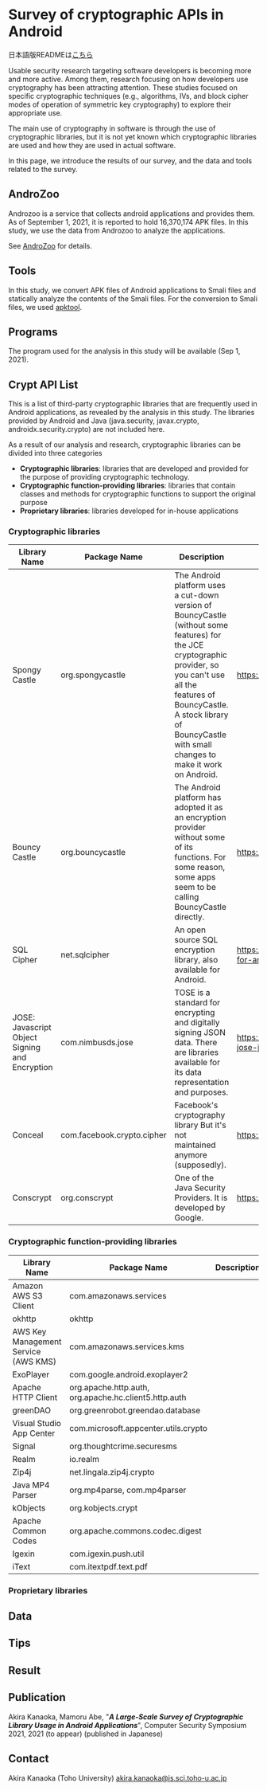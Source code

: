 Survey of cryptographic APIs in Android
====
日本語版READMEは[こちら](/README-jp.md)

Usable security research targeting software developers is becoming more and more active.
Among them, research focusing on how developers use cryptography has been attracting attention. 
These studies focused on specific cryptographic techniques (e.g., algorithms, IVs, and block cipher modes of operation of symmetric key cryptography) to explore their appropriate use. 

The main use of cryptography in software is through the use of cryptographic libraries, but it is not yet known which cryptographic libraries are used and how they are used in actual software.

In this page, we introduce the results of our survey, and the data and tools related to the survey.

## AndroZoo

Androzoo is a service that collects android applications and provides them.
As of September 1, 2021, it is reported to hold 16,370,174 APK files.
In this study, we use the data from Androzoo to analyze the applications.

See [AndroZoo](/androzoo/) for details.

## Tools

In this study, we convert APK files of Android applications to Smali files and statically analyze the contents of the Smali files.
For the conversion to Smali files, we used [apktool](https://ibotpeaches.github.io/Apktool/).

## Programs

The program used for the analysis in this study will be available (Sep 1, 2021).

## Crypt API List

This is a list of third-party cryptographic libraries that are frequently used in Android applications, as revealed by the analysis in this study.
The libraries provided by Android and Java (java.security, javax.crypto, androidx.security.crypto) are not included here.

As a result of our analysis and research, cryptographic libraries can be divided into three categories

- **Cryptographic libraries**: libraries that are developed and provided for the purpose of providing cryptographic technology.
- **Cryptographic function-providing libraries**: libraries that contain classes and methods for cryptographic functions to support the original purpose
- **Proprietary libraries**: libraries developed for in-house applications

### Cryptographic libraries

|Library Name| Package Name| Description | URL |
----|----|----|----
| Spongy Castle | org.spongycastle | The Android platform uses a cut-down version of BouncyCastle (without some features) for the JCE cryptographic provider, so you can't use all the features of BouncyCastle. A stock library of BouncyCastle with small changes to make it work on Android. | https://rtyley.github.io/spongycastle/ |
| Bouncy Castle | org.bouncycastle | The Android platform has adopted it as an encryption provider without some of its functions. For some reason, some apps seem to be calling BouncyCastle directly. | https://www.bouncycastle.org/ |
| SQL Cipher | net.sqlcipher | An open source SQL encryption library, also available for Android. | https://www.zetetic.net/sqlcipher/sqlcipher-for-android/ |
| JOSE: Javascript Object Signing and Encryption | com.nimbusds.jose | TOSE is a standard for encrypting and digitally signing JSON data. There are libraries available for its data representation and purposes. | https://connect2id.com/products/nimbus-jose-jwt |
| Conceal | com.facebook.crypto.cipher | Facebook's cryptography library But it's not maintained anymore (supposedly). | https://github.com/facebookarchive/conceal |
| Conscrypt | org.conscrypt | One of the Java Security Providers. It is developed by Google. | https://github.com/google/conscrypt | 


### Cryptographic function-providing libraries
|Library Name| Package Name| Description | URL |
----|----|----|----
|Amazon AWS S3 Client|com.amazonaws.services |||
|okhttp|okhttp|||
|AWS Key Management Service (AWS KMS)|com.amazonaws.services.kms|||
|ExoPlayer|com.google.android.exoplayer2|||
|Apache HTTP Client|org.apache.http.auth, org.apache.hc.client5.http.auth|||
|greenDAO|org.greenrobot.greendao.database|||
|Visual Studio App Center|com.microsoft.appcenter.utils.crypto|||
|Signal|org.thoughtcrime.securesms|||
|Realm|io.realm|||
|Zip4j|net.lingala.zip4j.crypto|||
|Java MP4 Parser|org.mp4parse, com.mp4parser|||
|kObjects|org.kobjects.crypt|||
|Apache Common Codes|org.apache.commons.codec.digest|||
|Igexin|com.igexin.push.util|||
|iText|com.itextpdf.text.pdf|||

### Proprietary libraries


## Data

## Tips

## Result

## Publication

Akira Kanaoka, Mamoru Abe, "***A Large-Scale Survey of Cryptographic Library Usage in Android Applications***", Computer Security Symposium 2021, 2021 (to appear) (published in Japanese)

## Contact

Akira Kanaoka (Toho University)
akira.kanaoka@is.sci.toho-u.ac.jp
